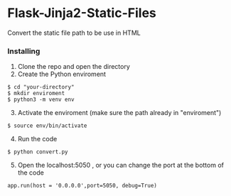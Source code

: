 
# Flask-Jinja2-Static-Files

Convert the static file path to be use in HTML


### Installing

1. Clone the repo and open the directory
2. Create the Python enviroment
```
$ cd "your-directory"
$ mkdir enviroment
$ python3 -m venv env
```

3. Activate the enviroment (make sure the path already in "enviroment")
```
$ source env/bin/activate
```

4. Run the code
```
$ python convert.py
```

5. Open the localhost:5050 , or you can change the port at the bottom of the code
```
app.run(host = '0.0.0.0',port=5050, debug=True)
```


